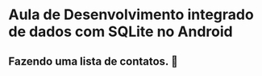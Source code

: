 # Aula de Desenvolvimento integrado de dados com SQLite no Android

## Fazendo uma lista de contatos. :busts_in_silhouette:

